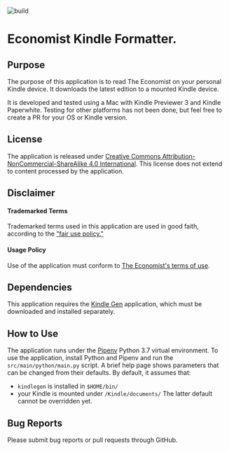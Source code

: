 ![build](https://github.com/geirem/econokindle/workflows/Python%20application/badge.svg?branch=master)

# Economist Kindle Formatter.
## Purpose
The purpose of this application is to read The Economist on your personal Kindle device.  It downloads the latest
edition to a mounted Kindle device.

It is developed and tested using a Mac with Kindle Previewer 3 and Kindle Paperwhite.  Testing for other platforms
has not been done, but feel free to create a PR for your OS or Kindle version.

## License
The application is released under [Creative Commons Attribution-NonCommercial-ShareAlike 4.0 International](https://creativecommons.org/licenses/by-nc-sa/4.0/).   This license does not extend to content processed by the application.

## Disclaimer
#### Trademarked Terms
Trademarked terms used in this application are used in good faith, according to the ["fair use policy."](https://www.inta.org/TrademarkBasics/FactSheets/Pages/Fair-Use-of-TrademarksNL.aspx)

#### Usage Policy
Use of the application must conform to [The Economist's terms of use](https://www.economist.com/legal/terms-of-use).

## Dependencies
This application requires the [Kindle Gen](https://www.amazon.com/gp/feature.html?ie=UTF8&docId=1000765211) application,
which must be downloaded and installed separately.

## How to Use
The application runs under the [Pipenv](https://docs.pipenv.org/en/latest/) Python 3.7 virtual environment.  To use the
application, install Python and Pipenv and run the `src/main/python/main.py` script.  A brief help page shows parameters
that can be changed from their defaults.  By default, it assumes that:
* `kindlegen` is installed in `$HOME/bin/`
* your Kindle is mounted under `/Kindle/documents/`
The latter default cannot be overridden yet.

## Bug Reports
Please submit bug reports or pull requests through GitHub.
